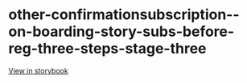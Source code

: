 # other-confirmationsubscription--on-boarding-story-subs-before-reg-three-steps-stage-three

[View in storybook](https://raw.githack.com/Independent-Digital-News-and-Media-Ltd/indy-branch-review/PR-7785-sb/index.html?path=/story/other-confirmationsubscription--on-boarding-story-subs-before-reg-three-steps-stage-three)